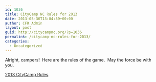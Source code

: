 ```yaml
---
id: 1036
title: CityCamp NC Rules for 2013
date: 2013-05-30T13:04:59+00:00
author: CFR Admin
layout: post
guid: http://citycampnc.org/?p=1036
permalink: /citycamp-nc-rules-for-2013/
categories:
  - Uncategorized
---
```

Alright, campers!  Here are the rules of the game.  May the force be with you.

[2013 CityCamp Rules](http://citycampnc.org/wp-content/uploads/2013/05/2013-CityCamp-Rules.pdf)

&nbsp;